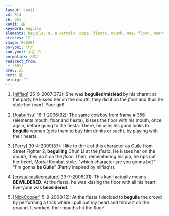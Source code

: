 ```yaml
---
layout: kanji
v4: 614
v6: 661
kanji: 惑
keyword: beguile
elements: beguile, a, a certain, pope, fiesta, mouth, one, floor, heart
strokes: 12
image: E68391
on-yomi: ワク
kun-yomi: まど.う
permalink: /惑/
redirect_from:
 - /661/
prev: 恐
next: 感
heisig: ""
---
```


1) [<a href="http://kanji.koohii.com/profile/nilfisq">nilfisq</a>] 25-9-2007(372): She was <strong>beguiled</strong>/<strong>mislead</strong> by his charm: at the party he kissed her on the <em>mouth</em>, they did it on the <em>floor </em>and thus he stole her<em> heart</em>. Poor girl!

2) [<a href="http://kanji.koohii.com/profile/fuaburisu">fuaburisu</a>] 16-1-2006(92): The same cowboy from frame # 356 (elements mouth, floor and fiesta), kisses the floor with his mouth, once again, before going to the fiesta. There, he uses his good looks to<strong> beguile</strong> women (gets them to buy him drinks or such), by playing with their hearts.

3) [<a href="http://kanji.koohii.com/profile/Perry">Perry</a>] 30-4-2009(37): I like to think of this character as Guile from Street Fighter 2, <strong>beguiling</strong> Chun Li at the <em>fiesta</em>. He kisses her on the <em>mouth</em>, they do it on the <em>floor</em>. Then, remembering his job, he rips out her <em>heart</em>, Mortal Kombat style. &quot;which character are you gonna be?&quot; &quot;I&#039;m gonna <strong>be Guile</strong>&quot; (Partly inspired by nilfisq&#039;s).

4) [<a href="http://kanji.koohii.com/profile/crystalcastlecreature">crystalcastlecreature</a>] 23-7-2008(31): This kanji actually means <strong>BEWILDERED</strong>. At the fiesta, he was kissing the floor with all his heart. Everyone was <strong>bewildered</strong>.

5) [<a href="http://kanji.koohii.com/profile/NickCooper">NickCooper</a>] 5-9-2008(12): At the fiesta I decided to<strong> beguile</strong> the crowd by performing a trick where I pull out my heart and throw it on the ground. It worked, their mouths hit the floor!

